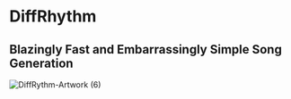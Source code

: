 # DiffRhythm
## Blazingly Fast and Embarrassingly Simple Song Generation

![DiffRythm-Artwork (6)](https://github.com/user-attachments/assets/87089d3d-8f54-4a9a-ace2-a465fa61553a)
